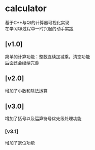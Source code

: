 # calculator
基于C++与Qt的计算器可视化实现\
在学习Qt过程中一时兴起的动手实践
## [v1.0]
简单的计算功能：整数连续加减乘，清空功能\
后面还会继续完善
## [v2.0]
增加了小数和除法运算
## [v3.0]
增加了括号以及运算符号优先级处理功能
### [v3.1]
增加了退位功能